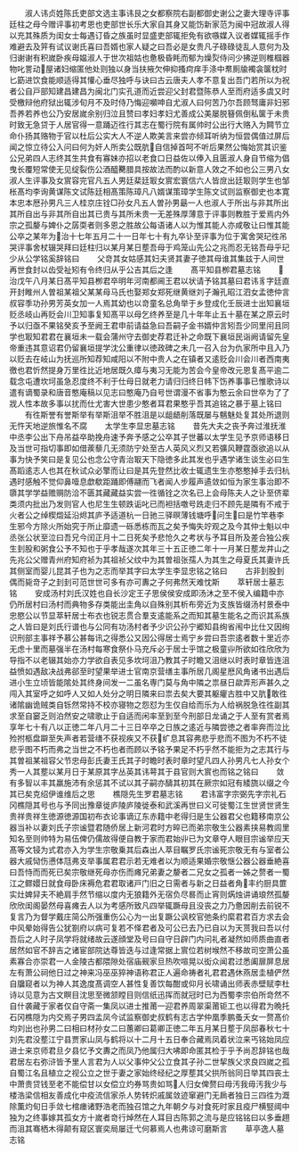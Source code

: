 <!-- { "loadSidebar": true } -->
　　淑人讳贞姓陈氏吏部文选主事讳艮之女都察院右副都御史谢公之妻大理寺评事廷柱之母今赠评事初考恩也吏部世长乐大家自其身又能饬新家范为闽中冠故淑人得以充其殊质为闺女士每遇订昏之族虽时显盛吏部辄拒免有欲嗾媒入议者媒辄摇手作难避去及笄有试议谢氏喜曰吾婿也家人疑之曰吾必是女贵凡子碌碌徒乱人意何为及归谢谢有积嵗卧疾母媪淑人于世次祖姑也惫极昏眊而郁为燥烮侍问少拂逆则椎椢器物叱詈动屋诸妇缩匿他处则独以身当扶掖欠伸抑搔疴痒手涤中帬厠牏襡衾箧枕时匕筯进饮食能顺适得其懽心垂尽独呼与诀曰古云唐夫人孝不意复出吾门若所以为祝者公自戸部知建昌建昌为闽北门实孔道而近尝迎父封君暨陈恭人至而府适多虞又时受檄辩他府狱出辄涉旬月不及时侍乃悔迎嚬呻自尤淑人曰何苦乃尔吾顾驽庸非妇邪吾养若养也公乃安居嵗余别归泣且赞曰孝妇孝妇尤善成公美屡脱簮佩倒私箧于未贵时致无急贷于人居官得一意踊迈徃行其志在蜀行院有属帅时公出行大赂入为闗节立命仆扬其赂物于官以杜后公实大人不逆人欺美言来尝亦倾耳听纳为恒尝偶值过屏后闻之惊立待公入问曰何为奸人所卖公既肮自信掉首呵不听后果然公悔始赏其识鉴公兄弟四人志终其生共食有寡妹亦招以老食口日益佐以俸入且匮淑人身自节缩为倡曳长覆短常使无见绽裂伤公酒醯臡腊具按故法而酌以新意人效之不如也公三男八女淑人生评事及女賔容完官凡五人男廷棐廷冣女賔宏寰信六人皆庻出廷冣则学生也邹枨髙均李询黄谋陈文试陈廷相髙策陈璋凡八婿谋策璋学生陈文试则监察御史也本寛本忠本厯孙男凡三人桂京庄铨□孙女凡五人曽孙男朂一人也淑人于所出与非其所出其所自出与非其所自出其已贵与其所未贵一无差殊厚薄意于评事则教胜于爱焉内外宗之孤嫠与婢仆之孱耎者则多恩之胜故公每语诸人以为惟其能人亦咸敬让曰惟其能公卒之某年为治十七年五月二十一日年七十有九卒讣至评事为位于寓舍哭玘徃吊哭评事舍杖辍哭拜曰廷柱归以某月某日塟吾母于鸡笼山先公之兆而忍无铭吾母乎玘少从公学铭奚辞铭曰
　　父竒其女姑感其妇夫贤其妻子徳其母谁其集兹于人间世再世食封以齿受祉矧有令终归从乎公吉其后之逢
　　髙平知县栁君墓志铭
　　治戊午八月某日髙平知县栁君卒明年河南都阃王君以状请予铭其墓曰君讳豸字廷直开封睢州人曽祖某祖父某某母马氏也娶郑女郑死继黄继刘子瀚孔昭江泗女孟徳仲言叔容季功孙男芳英女加一人焉其幼也以竒童名总角举于乡登成化壬辰进士出知襄垣贬丞岐山再贬会川卫知事复知髙平以母乞终养至是几十年年止五十墓在某之原云时予以归亟不果铭癸亥予至阙王君申前请益急曰吾嗣子金书婿仲言矧吾少同里闬且同学也冣知君君在襄垣未一载会蒲州守去御史荐君迁补之命既下襄垣民诣阙请留先皇帝重违其意诏君仍留襄垣提学沈公重律以徳政碑之未几一召入台为仇家所中且入乃以贬去在岐山为抚巡所知荐知咸阳以不附中贵人之在镇者又逺贬会川会川者西南夷徼也君忻然提身万里徃比近地居既久瘴与夷习无能为苦会今皇帝改元恩复髙平逾二载念屯遭坎坷虽急忍度终不利于仕母日就老力请归归终日帏下饬养事事已惟歌诗以遣有谪蜀录和唐音憨庵稿以见志曰憨庵乃自号世谓漫不省事为憨云余曰世卒为了了戕人性本故多事以扰而仕尤害大世患少憨者耳君果憨乎吾其追铭之暴于墓上铭曰
　　有徃斯誉有誉斯举有举斯沮举不胜沮是以龃龉削落既屡与魑魅处复其处所退则无忤天地逆旅惟名不腐
　　太学生李显忠墓志铭
　　昔先大夫之丧予奔过淮抚淮中丞李公出下舟吊益卒助挽舟速予奔予感之公卒其子世蕃以太学生见予京师语移日及当世可指切事即如借蒺藜几无须防宁处至古人英风义烈又若彍风鞭霆亟欲追以从事为快予笑曰是复见公也念公守青治冣天下隐徳多此其发也乎遇学诸生谈生必曰生髙蹈逺志人也其在秋试众必擎而让曰是其先登然比收士辄遗生生亦憨憨掉手去归杭遇时感触不觉仰鼻噎息歔欷距踊即傅翮而飞者闻人步履声遹敛如恒为家生事治即不隳其学学益赡赒防洽不匮其藏藏益实尝一徃循铨之次名已上会母陈夫人之讣至侪辈类须内批出乃发则官人也尼生生顿跌诟叱已而袒括噭号跣走归不顾先是隣有不戒于火者公之绰楔燬延沿烬其庐予适道杭一日驰三驿暝薄钱塘呼问生曰是竹竿巷李生邪今方除火所始究于所止靡遗一砾悉栋而瓦之矣予悔失竚观之及今其仲士魁以中丞张公状至泣曰吾兄今闰正月十二日死矣予悲怆久之考状与予耳目所及差合独公疾生刲股和粥食公予不知也于乎孝哉遂次其年三十五正徳二年十一月某日塟龙井山之先兆公父赠青州府知府祯为其祖祯父纹中为其曽祖张孺人为其生之母夏氏其妻许氏其侧室而婴儿昆其子也为之志而举其字曰太学生李显忠铭之铭曰
　　古非刲股刲偶而毙竒子之刲刲可范世世可多有亦可夀之子何弗然天难忱斯
　　萃轩居士墓志铭
　　安成汤村刘氏汉姓也自长沙定王子思侯侯安成即汤沐之至不侯入编籍中亦仍所居村曰汤村而典物多存类能出圭角以自殊别其析布旁近为支族皆缀汤村景泰中忠愍公以节显萃轩居士布衣也锐志贯合羣支逺能系之而知其墓生能名之而识其系族之人皆曰是刘氏行谱也与公同有功汤村者予少识公孙宁郷知县绚省闱中比仕又因绚识刑部主事祥予慕公甚每讯之得悉公又因公得居士焉宁乡尝曰吾宗逺者数十里近亦无虑十里而墓强半在汤村每寒食祭仆马充斥必于居士乎馆之极童丱所欲如徃欣欣为导指不以老辍其始亦力学欲自表见多坎坷沮乃教其子时瞻又沮继以时表时章皆连沮益愤如遇敌决战弗郤至时望果举进士官南京营缮主事所居几阁星厯风角诸书出遇后进小生立顷皆能隂处其终身间发一二虽名専门莫与角中隣之祟昼日歘弄形声甚久之闯入其室呼之如呼人又如人处分之明日隣来曰祟去矣大要其躯癯古胜中又肮敢徃诸隂幽诡贼类自铄然常持不校亦寝物之怨怼为生仅自给而乐为人给祸脱急徃徃副其求至自窭乏则泊然安之啸歌止于自适而闲率至到至今刑部日龙诵之于人至有赏者焉享年七十有八以正徳二年八月二十三日卒卒之日族之逺近与隣尝徳之者率奔而泣比殓拊柩盘躃至失声者若营缮不获视疾又不获纩息其容弗悲乎悲而不图为不朽不徒悲乎图不朽而弗之当世之不朽也者而顾以予铭予果足不朽乎然不能拒为之志其行与其曽祖某祖容父节忠母彭氏妻王氏其子时瞻时表时章时望凡四人孙男凡七人孙女个秀一人其塟以某月日于某原其字丛英其讳萼其于县官则大賔也而铭之铭曰
　　敛有多智以丰其羸施沛有余惩其不试以其子嗣亦醻其初其在厥宗如冠有緌旒以缀之今其已矣克绍伊谁维后之思
　　樵隠先生罗君墓志铭
　　君讳富字宗弼先字宗礼石冈樵隠其号也与予同出豫章徙庐陵庐陵徙泰和武溪再世曰义可徙蜀江生世贤世贤生贵祥贵祥生徳源徳源国初布衣论事谪辽东赤籍中老得归是生公器君父也籍移南京公器当补以妻刘氏子宗谧暨君随侨居上新河君时方晬已而弟宗敬生公器素挟易教闾里知名至则帅特为易伍俾仍儒故得便自教于家而君始丱已为文章夺人眼目宗谧举应天髙等文锓为式君亦入为学生宗敬乗其后森出人萃目瞩罗氏宗谧死宗敬无有与室者公器大戚恸伤懑体尫弗支举事属君君示若无难者以为顺适果婚宗敬惬公器公器垂絶喜曰吾恃而而死已矣宗敬继死母亦伤而瘫兄弟妻之嫠者二兄女之孤者一姊之赘者一蜀江之鳏嬛日就食母卧床褥危君君取诸戸门旧之日需者与新之日益者角丰约厨具篚实灶婢舁夫不絶肩手然节缩以度内无狼籍外无宿负尽晷而止宵则焫烛讲诵琅然孤嫠欣欣闺阁晏然母喜瘫去人以为考感所致凡四举辄蹶母且没丧之力乃惫因削去前锐不复言乃为督学戴庄简公所强重伤公心为一出复蹶公讽校官弛条约縻君君百方求去会中风晕始得告公犹劄府以病可复若不怿君者及可公已去乃已自以为天贳我曰吾以付吾后之人时子凤学将就绪故云遂顔堂及号曰自守日辟门内问礼者凝然如师质曲直者居然如官不辞吉之诸宦部院达尊皆迭与过逢常据上賔位若树堠然不移故司空萧公虽素寡合亦崇君一人金陵古都隈隙处宿庙觋家旦热吹喧晃以衒众闻君过悉阖扉屏息居左有萧公祠他日过之神来冯巫巫猝神语称君正人遍命祷者礼君君遇休燕居圭植俨然自牖窥者以为神人其逸度髙调空人甚性复善饮每酣或仰月长啸诵出师表赤壁赋李杜诗以见意为古文瞑目沈思至微颔瞠目则信纸迅挥而就冠时已为西蜀李宗伯所竒然不自什袭藏于家者仅自守斋一集凤以进士推莆一迎君养周翠渠莆钜工也以得君为晩托石冈樵隠为内交焉子男四孟凤今试监察御史叔鹤有志古学仲凰季鹏蚤夭女一赘髙价均刘出也孙男二曰相曰材孙女二曰蕙卿曰葛卿正徳二年五月某日塟于凤邸春秋七十刘先君没塟江宁县贾家山凤与鹤将以十二月十五日奉合藏焉凤着状泣来丐铭始凤应进士来京师君旦夕县忆予文夀之而凤乃他属归大咈即命匿其检于乎予尚忍辞铭也哉君居左右弥浒皆予里人言君为人以父事仲父公立食其子孙二世挈族父求良四嵗之孤自蜀江名且植立之视公立之世于妻之家始终经纪之厚塟其父拱所翁同日举其四丧土中萧贵贷钱至老不能偿甘以女偿立灼券骂贵如骂人归女俾赘曰毋汚我毋汚我少与楼浩梁信相友善成化中疫流信家杀人势转炽戚属敛迹窜避门无扄者独日三四徃为溉除薫灼旬日手敛七棺瘗诸野浩老而独召馆之九年朝夕与对食死时家且疫尸横竪阈中独为之终事嫁其孤女方十嵗者竒行焯然在人耳目古陈郭之流与是应铭铭曰以多垂趐而沮其骞栖木得颠有窥区寰奕局屡迁弋何慕焉人也弗谅可磨斯言
　　草亭逸人墓志铭
